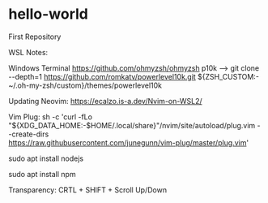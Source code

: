 # hello-world
First Repository


WSL Notes:

Windows Terminal
https://github.com/ohmyzsh/ohmyzsh
p10k --> git clone --depth=1 https://github.com/romkatv/powerlevel10k.git 
${ZSH_CUSTOM:-~/.oh-my-zsh/custom}/themes/powerlevel10k

Updating Neovim:
  https://ecalzo.is-a.dev/Nvim-on-WSL2/

Vim Plug:
  sh -c 'curl -fLo "${XDG_DATA_HOME:-$HOME/.local/share}"/nvim/site/autoload/plug.vim --create-dirs \
       https://raw.githubusercontent.com/junegunn/vim-plug/master/plug.vim'
       
sudo apt install nodejs 

sudo apt install npm

Transparency: CRTL + SHIFT + Scroll Up/Down
